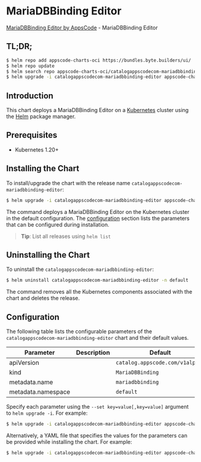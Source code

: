 # MariaDBBinding Editor

[MariaDBBinding Editor by AppsCode](https://byte.builders) - MariaDBBinding Editor

## TL;DR;

```bash
$ helm repo add appscode-charts-oci https://bundles.byte.builders/ui/
$ helm repo update
$ helm search repo appscode-charts-oci/catalogappscodecom-mariadbbinding-editor --version=v0.4.20
$ helm upgrade -i catalogappscodecom-mariadbbinding-editor appscode-charts-oci/catalogappscodecom-mariadbbinding-editor -n default --create-namespace --version=v0.4.20
```

## Introduction

This chart deploys a MariaDBBinding Editor on a [Kubernetes](http://kubernetes.io) cluster using the [Helm](https://helm.sh) package manager.

## Prerequisites

- Kubernetes 1.20+

## Installing the Chart

To install/upgrade the chart with the release name `catalogappscodecom-mariadbbinding-editor`:

```bash
$ helm upgrade -i catalogappscodecom-mariadbbinding-editor appscode-charts-oci/catalogappscodecom-mariadbbinding-editor -n default --create-namespace --version=v0.4.20
```

The command deploys a MariaDBBinding Editor on the Kubernetes cluster in the default configuration. The [configuration](#configuration) section lists the parameters that can be configured during installation.

> **Tip**: List all releases using `helm list`

## Uninstalling the Chart

To uninstall the `catalogappscodecom-mariadbbinding-editor`:

```bash
$ helm uninstall catalogappscodecom-mariadbbinding-editor -n default
```

The command removes all the Kubernetes components associated with the chart and deletes the release.

## Configuration

The following table lists the configurable parameters of the `catalogappscodecom-mariadbbinding-editor` chart and their default values.

|     Parameter      | Description |                  Default                   |
|--------------------|-------------|--------------------------------------------|
| apiVersion         |             | <code>catalog.appscode.com/v1alpha1</code> |
| kind               |             | <code>MariaDBBinding</code>                |
| metadata.name      |             | <code>mariadbbinding</code>                |
| metadata.namespace |             | <code>default</code>                       |


Specify each parameter using the `--set key=value[,key=value]` argument to `helm upgrade -i`. For example:

```bash
$ helm upgrade -i catalogappscodecom-mariadbbinding-editor appscode-charts-oci/catalogappscodecom-mariadbbinding-editor -n default --create-namespace --version=v0.4.20 --set apiVersion=catalog.appscode.com/v1alpha1
```

Alternatively, a YAML file that specifies the values for the parameters can be provided while
installing the chart. For example:

```bash
$ helm upgrade -i catalogappscodecom-mariadbbinding-editor appscode-charts-oci/catalogappscodecom-mariadbbinding-editor -n default --create-namespace --version=v0.4.20 --values values.yaml
```
